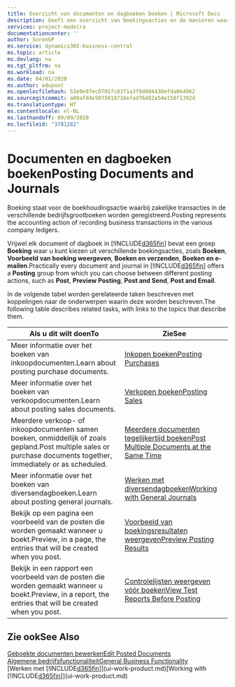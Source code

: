 ```yaml
---
title: Overzicht van documenten en dagboeken boeken | Microsoft Docs
description: Geeft een overzicht van boekingsacties en de manieren waarop u documenten en dagboeken kunt boeken.
services: project-madeira
documentationcenter: ''
author: SorenGP
ms.service: dynamics365-business-central
ms.topic: article
ms.devlang: na
ms.tgt_pltfrm: na
ms.workload: na
ms.date: 04/01/2020
ms.author: edupont
ms.openlocfilehash: 53e0e97ec0701fc83f1a3f0d084430efda064962
ms.sourcegitcommit: a80afd4e5075018716efad76d82a54e158f1392d
ms.translationtype: HT
ms.contentlocale: nl-NL
ms.lasthandoff: 09/09/2020
ms.locfileid: "3781282"
---
```

# <a name="posting-documents-and-journals"></a><span data-ttu-id="21d3e-103">Documenten en dagboeken boeken</span><span class="sxs-lookup"><span data-stu-id="21d3e-103">Posting Documents and Journals</span></span>
<span data-ttu-id="21d3e-104">Boeking staat voor de boekhoudingsactie waarbij zakelijke transacties in de verschillende bedrijfsgrootboeken worden geregistreerd.</span><span class="sxs-lookup"><span data-stu-id="21d3e-104">Posting represents the accounting action of recording business transactions in the various company ledgers.</span></span>

<span data-ttu-id="21d3e-105">Vrijwel elk document of dagboek in [!INCLUDE[d365fin](includes/d365fin_md.md)] bevat een groep **Boeking** waar u kunt kiezen uit verschillende boekingsacties, zoals **Boeken**, **Voorbeeld van boeking weergeven**, **Boeken en verzenden**, **Boeken en e-mailen**.</span><span class="sxs-lookup"><span data-stu-id="21d3e-105">Practically every document and journal in [!INCLUDE[d365fin](includes/d365fin_md.md)] offers a **Posting** group from which you can choose between different posting actions, such as **Post**, **Preview Posting**, **Post and Send**, **Post and Email**.</span></span>

<span data-ttu-id="21d3e-106">In de volgende tabel worden gerelateerde taken beschreven met koppelingen naar de onderwerpen waarin deze worden beschreven.</span><span class="sxs-lookup"><span data-stu-id="21d3e-106">The following table describes related tasks, with links to the topics that describe them.</span></span>

| <span data-ttu-id="21d3e-107">Als u dit wilt doen</span><span class="sxs-lookup"><span data-stu-id="21d3e-107">To</span></span> | <span data-ttu-id="21d3e-108">Zie</span><span class="sxs-lookup"><span data-stu-id="21d3e-108">See</span></span> |
| --- | --- |
| <span data-ttu-id="21d3e-109">Meer informatie over het boeken van inkoopdocumenten.</span><span class="sxs-lookup"><span data-stu-id="21d3e-109">Learn about posting purchase documents.</span></span> |[<span data-ttu-id="21d3e-110">Inkopen boeken</span><span class="sxs-lookup"><span data-stu-id="21d3e-110">Posting Purchases</span></span>](ui-post-purchases.md) |
| <span data-ttu-id="21d3e-111">Meer informatie over het boeken van verkoopdocumenten.</span><span class="sxs-lookup"><span data-stu-id="21d3e-111">Learn about posting sales documents.</span></span> |[<span data-ttu-id="21d3e-112">Verkopen boeken</span><span class="sxs-lookup"><span data-stu-id="21d3e-112">Posting Sales</span></span>](ui-post-sales.md) |
| <span data-ttu-id="21d3e-113">Meerdere verkoop- of inkoopdocumenten samen boeken, onmiddellijk of zoals gepland.</span><span class="sxs-lookup"><span data-stu-id="21d3e-113">Post multiple sales or purchase documents together, immediately or as scheduled.</span></span>|[<span data-ttu-id="21d3e-114">Meerdere documenten tegelijkertijd boeken</span><span class="sxs-lookup"><span data-stu-id="21d3e-114">Post Multiple Documents at the Same Time</span></span>](ui-batch-posting.md)|
| <span data-ttu-id="21d3e-115">Meer informatie over het boeken van diversendagboeken.</span><span class="sxs-lookup"><span data-stu-id="21d3e-115">Learn about posting general journals.</span></span> |[<span data-ttu-id="21d3e-116">Werken met diversendagboeken</span><span class="sxs-lookup"><span data-stu-id="21d3e-116">Working with General Journals</span></span>](ui-work-general-journals.md) |
| <span data-ttu-id="21d3e-117">Bekijk op een pagina een voorbeeld van de posten die worden gemaakt wanneer u boekt.</span><span class="sxs-lookup"><span data-stu-id="21d3e-117">Preview, in a page, the entries that will be created when you post.</span></span> |[<span data-ttu-id="21d3e-118">Voorbeeld van boekingsresultaten weergeven</span><span class="sxs-lookup"><span data-stu-id="21d3e-118">Preview Posting Results</span></span>](ui-how-preview-post-results.md) |
| <span data-ttu-id="21d3e-119">Bekijk in een rapport een voorbeeld van de posten die worden gemaakt wanneer u boekt.</span><span class="sxs-lookup"><span data-stu-id="21d3e-119">Preview, in a report, the entries that will be created when you post.</span></span> |[<span data-ttu-id="21d3e-120">Controlelijsten weergeven vóór boeken</span><span class="sxs-lookup"><span data-stu-id="21d3e-120">View Test Reports Before Posting</span></span>](ui-how-view-test-reports-posting.md) |

## <a name="see-also"></a><span data-ttu-id="21d3e-121">Zie ook</span><span class="sxs-lookup"><span data-stu-id="21d3e-121">See Also</span></span>
[<span data-ttu-id="21d3e-122">Geboekte documenten bewerken</span><span class="sxs-lookup"><span data-stu-id="21d3e-122">Edit Posted Documents</span></span>](across-edit-posted-document.md)  
[<span data-ttu-id="21d3e-123">Algemene bedrijfsfunctionaliteit</span><span class="sxs-lookup"><span data-stu-id="21d3e-123">General Business Functionality</span></span>](ui-across-business-areas.md)  
<span data-ttu-id="21d3e-124">[Werken met [!INCLUDE[d365fin](includes/d365fin_md.md)]](ui-work-product.md)</span><span class="sxs-lookup"><span data-stu-id="21d3e-124">[Working with [!INCLUDE[d365fin](includes/d365fin_md.md)]](ui-work-product.md)</span></span>
